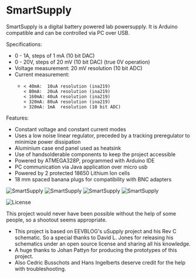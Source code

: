 # SmartSupply
SmartSupply is a digital battery powered lab powersupply. It is Arduino compatible and can be controlled via PC over USB.


Specifications:
 * 0 - 1A,  steps of 1 mA  (10 bit DAC)
 * 0 - 20V, steps of 20 mV (10 bit DAC) (true 0V operation)
 * Voltage measurement: 20 mV resolution (10 bit ADC)
 * Current measurement: 
      -     < 40mA:  10uA resolution (ina219)
 			< 80mA:  20uA resolution (ina219)
 			< 160mA: 40uA resolution (ina219)
			< 320mA: 80uA resolution (ina219)
			> 320mA: 1mA  resolution (10 bit ADC)

Features: 
 * Constant voltage and constant current modes
 * Uses a low noise linear regulator, preceded by a tracking preregulator to minimize power dissipation
 * Aluminium case end panel used as heatsink 
 * Use of handsolderable components to keep the project accessible 
 * Powered by ATMEGA328P, programmed with Arduino IDE
 * PC communication via Java application over micro usb
 * Powered by 2 protected 18650 Lithium Ion cells
 * 18 mm spaced banana plugs for compatibility with BNC adapters

![SmartSupply](https://github.com/ThomasVDD/SmartSupply/blob/master/Pictures/Front.jpg)
![SmartSupply](https://github.com/ThomasVDD/SmartSupply/blob/master/Pictures/Inside.jpg)
![SmartSupply](https://github.com/ThomasVDD/SmartSupply/blob/master/Pictures/Back.jpg)
![SmartSupply](https://github.com/ThomasVDD/SmartSupply/blob/master/Pictures/PC.jpg)


![License](https://github.com/ThomasVDD/SmartSupply/blob/master/Pictures/License.PNG)

This project would never have been possible without the help of some people, so a shootout seems appropriate.
 * This project is based on EEVBLOG's uSupply project and his Rev C schematic. So a special thanks to David L. Jones for releasing his schematics under an open source license and sharing all his knowledge.
 * A huge thanks to Johan Pattyn for producing the prototypes of this project. 
 * Also Cedric Busschots and Hans Ingelberts deserve credit for the help with troubleshooting.
